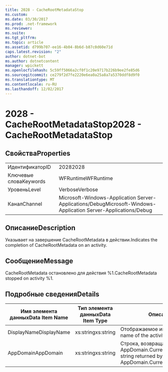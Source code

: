 ```yaml
---
title: 2028 - CacheRootMetadataStop
ms.custom: 
ms.date: 03/30/2017
ms.prod: .net-framework
ms.reviewer: 
ms.suite: 
ms.tgt_pltfrm: 
ms.topic: article
ms.assetid: d799b707-ee16-4b04-8b6d-b87c0d60e71d
caps.latest.revision: "2"
author: dotnet-bot
ms.author: dotnetcontent
manager: wpickett
ms.openlocfilehash: 5c59ff5066a2cf0f1c20e9717b226b9ee2fe85d6
ms.sourcegitcommit: ce279f2d7fe2220e6ea0a25a8a7a5370ddf8d9f0
ms.translationtype: MT
ms.contentlocale: ru-RU
ms.lasthandoff: 12/02/2017
---
```

# <a name="2028---cacherootmetadatastop"></a><span data-ttu-id="b9ada-102">2028 - CacheRootMetadataStop</span><span class="sxs-lookup"><span data-stu-id="b9ada-102">2028 - CacheRootMetadataStop</span></span>
## <a name="properties"></a><span data-ttu-id="b9ada-103">Свойства</span><span class="sxs-lookup"><span data-stu-id="b9ada-103">Properties</span></span>  
  
|||  
|-|-|  
|<span data-ttu-id="b9ada-104">Идентификатор</span><span class="sxs-lookup"><span data-stu-id="b9ada-104">ID</span></span>|<span data-ttu-id="b9ada-105">2028</span><span class="sxs-lookup"><span data-stu-id="b9ada-105">2028</span></span>|  
|<span data-ttu-id="b9ada-106">Ключевые слова</span><span class="sxs-lookup"><span data-stu-id="b9ada-106">Keywords</span></span>|<span data-ttu-id="b9ada-107">WFRuntime</span><span class="sxs-lookup"><span data-stu-id="b9ada-107">WFRuntime</span></span>|  
|<span data-ttu-id="b9ada-108">Уровень</span><span class="sxs-lookup"><span data-stu-id="b9ada-108">Level</span></span>|<span data-ttu-id="b9ada-109">Verbose</span><span class="sxs-lookup"><span data-stu-id="b9ada-109">Verbose</span></span>|  
|<span data-ttu-id="b9ada-110">Канал</span><span class="sxs-lookup"><span data-stu-id="b9ada-110">Channel</span></span>|<span data-ttu-id="b9ada-111">Microsoft-Windows-Application Server-Applications/Debug</span><span class="sxs-lookup"><span data-stu-id="b9ada-111">Microsoft-Windows-Application Server-Applications/Debug</span></span>|  
  
## <a name="description"></a><span data-ttu-id="b9ada-112">Описание</span><span class="sxs-lookup"><span data-stu-id="b9ada-112">Description</span></span>  
 <span data-ttu-id="b9ada-113">Указывает на завершение CacheRootMetadata в действии.</span><span class="sxs-lookup"><span data-stu-id="b9ada-113">Indicates the completion of CacheRootMetadata on an activity.</span></span>  
  
## <a name="message"></a><span data-ttu-id="b9ada-114">Сообщение</span><span class="sxs-lookup"><span data-stu-id="b9ada-114">Message</span></span>  
 <span data-ttu-id="b9ada-115">CacheRootMetadata остановлено для действия %1.</span><span class="sxs-lookup"><span data-stu-id="b9ada-115">CacheRootMetadata stopped on activity %1.</span></span>  
  
## <a name="details"></a><span data-ttu-id="b9ada-116">Подробные сведения</span><span class="sxs-lookup"><span data-stu-id="b9ada-116">Details</span></span>  
  
|<span data-ttu-id="b9ada-117">Имя элемента данных</span><span class="sxs-lookup"><span data-stu-id="b9ada-117">Data Item Name</span></span>|<span data-ttu-id="b9ada-118">Тип элемента данных</span><span class="sxs-lookup"><span data-stu-id="b9ada-118">Data Item Type</span></span>|<span data-ttu-id="b9ada-119">Описание</span><span class="sxs-lookup"><span data-stu-id="b9ada-119">Description</span></span>|  
|--------------------|--------------------|-----------------|  
|<span data-ttu-id="b9ada-120">DisplayName</span><span class="sxs-lookup"><span data-stu-id="b9ada-120">DisplayName</span></span>|<span data-ttu-id="b9ada-121">xs:string</span><span class="sxs-lookup"><span data-stu-id="b9ada-121">xs:string</span></span>|<span data-ttu-id="b9ada-122">Отображаемое имя действия.</span><span class="sxs-lookup"><span data-stu-id="b9ada-122">The display name of the activity.</span></span>|  
|<span data-ttu-id="b9ada-123">AppDomain</span><span class="sxs-lookup"><span data-stu-id="b9ada-123">AppDomain</span></span>|<span data-ttu-id="b9ada-124">xs:string</span><span class="sxs-lookup"><span data-stu-id="b9ada-124">xs:string</span></span>|<span data-ttu-id="b9ada-125">Строка, возвращаемая AppDomain.CurrentDomain.FriendlyName.</span><span class="sxs-lookup"><span data-stu-id="b9ada-125">The string returned by AppDomain.CurrentDomain.FriendlyName.</span></span>|
